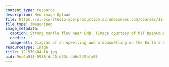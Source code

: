 ```yaml
---
content_type: resource
description: New image Upload
file: https://ol-ocw-studio-app-production.s3.amazonaws.com/courses/12-570-structure-and-dynamics-of-the-cmb-region-spring-2004/9ea4a9185938dc45d33cab6c549afa05_12-570s04-th.jpg
file_type: image/jpeg
image_metadata:
  caption: Strong mantle flow near CMB. (Image courtesy of MIT OpenCourseWare.)
  credit: ''
  image-alt: Diagram of an upwelling and a downwelling on the Earth's crust.
resourcetype: Image
title: 12-570s04-th.jpg
uid: 9ea4a918-5938-dc45-d33c-ab6c549afa05
---
```

